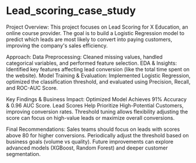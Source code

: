 # Lead_scoring_case_study
Project Overview:
This project focuses on Lead Scoring for X Education, an online course provider. The goal is to build a Logistic Regression model to predict which leads are most likely to convert into paying customers, improving the company's sales efficiency.

Approach:
Data Preprocessing: Cleaned missing values, handled categorical variables, and performed feature selection.
EDA & Insights: Identified key features affecting lead conversion (like the total time spent on the website).
Model Training & Evaluation: Implemented Logistic Regression, optimized the classification threshold, and evaluated using Precision, Recall, and ROC-AUC Score.

Key Findings & Business Impact:
Optimized Model Achieves 91% Accuracy & 0.96 AUC Score.
Lead Scores Help Prioritize High-Potential Customers, improving conversion rates.
Threshold tuning allows flexibility adjusting the score can focus on high-value leads or maximize overall conversions.

Final Recommendations:
Sales teams should focus on leads with scores above 80 for higher conversions.
Periodically adjust the threshold based on business goals (volume vs quality).
Future improvements can explore advanced models (XGBoost, Random Forest) and deeper customer segmentation.
